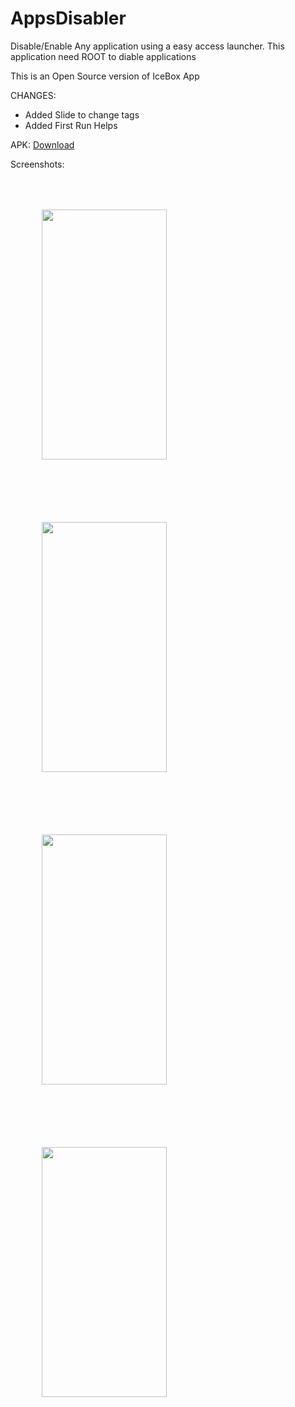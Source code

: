 # AppsDisabler
Disable/Enable Any application using a easy access launcher.
This application need ROOT to diable applications

This is an Open Source version of IceBox App

CHANGES:
* Added Slide to change tags
* Added First Run Helps


APK:
<a href="../asserts/app_disabler_SIGNED.apk" >Download </a>


Screenshots:
<div>
  <img src="../asserts/main.png" width="200" height="400" style="margin:50px 50px 50px 50px" />
  <img src="../asserts/settings.png" width="200" height="400" style="margin:50px 50px 50px 50px" />
  <img src="../asserts/apps.png" width="200" height="400" style="margin:50px 50px 50px 50px" />
  <img src="../asserts/colors.png" width="200" height="400" style="margin:50px 50px 50px 50px" />
</div>
